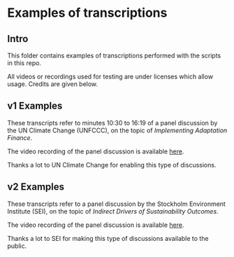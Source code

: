 # Examples of transcriptions
## Intro
This folder contains examples of transcriptions performed with the scripts in this repo. 

All videos or recordings used for testing are under licenses which allow usage. Credits are given below.

## v1 Examples
These transcripts refer to minutes 10:30 to 16:19 of a panel discussion by the UN Climate Change (UNFCCC), on the topic of *Implementing Adaptation Finance*. 

The video recording of the panel discussion is available [here](https://youtu.be/XAg8GOicRTs).

Thanks a lot to UN Climate Change for enabling this type of discussions.

## v2 Examples
These transcripts refer to a panel discussion by the Stockholm Environment Institute (SEI), on the topic of *Indirect Drivers of Sustainability Outcomes*. 

The video recording of the panel discussion is available [here](https://youtu.be/Vv5z-9MfqHw).

Thanks a lot to SEI for making this type of discussions available to the public.